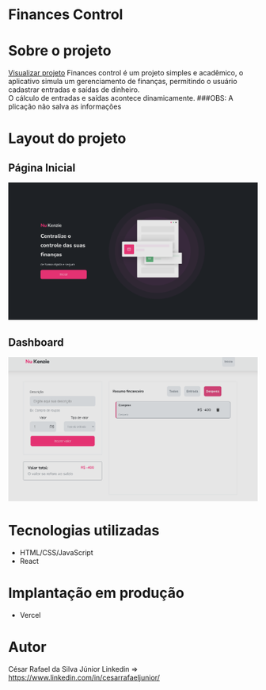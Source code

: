 # Finances Control
# Sobre o projeto
<a href="https://react-entrega-s1-nu-kenzie-cesarrafaeljunior.vercel.app/">Visualizar projeto</a>
Finances control é um projeto simples e acadêmico, o aplicativo simula um gerenciamento de finanças, permitindo o usuário cadastrar entradas e saídas de dinheiro.<br/>
O cálculo de entradas e saídas acontece dinamicamente.
###OBS: A plicação não salva as informações

# Layout do projeto
## Página Inicial
<img src="public/financesControl/mainPage.png"/>

## Dashboard
<img src="public/financesControl/dashboard.png"/>

# Tecnologias utilizadas
- HTML/CSS/JavaScript
- React

# Implantação em produção
- Vercel

# Autor
César Rafael da Silva Júnior
Linkedin => https://www.linkedin.com/in/cesarrafaeljunior/
